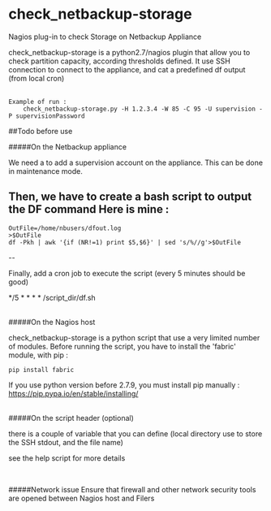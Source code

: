 # check_netbackup-storage
Nagios plug-in to check Storage on Netbackup Appliance

check_netbackup-storage is a python2.7/nagios plugin that allow you to check partition capacity, according thresholds defined.
It use SSH connection to connect to the appliance, and cat a predefined df output (from local cron)
<br><br>

    Example of run : 
        check_netbackup-storage.py -H 1.2.3.4 -W 85 -C 95 -U supervision -P supervisionPassword


##Todo before use

#####On the Netbackup appliance

We need a to add a supervision account on the appliance.
This can be done in maintenance mode.

Then, we have to create a bash script to output the DF command
Here is mine :
--
    OutFile=/home/nbusers/dfout.log
    >$OutFile
    df -Pkh | awk '{if (NR!=1) print $5,$6}' | sed 's/%//g'>$OutFile
--

Finally, add a cron job to execute the script (every 5 minutes should be good) 

  */5 * * * * /script_dir/df.sh

<br>
#####On the Nagios host

check_netbackup-storage is a python script that use a very limited number of modules.
Before running the script, you have to install the 'fabric' module, with pip :

    pip install fabric
  
If you use python version before 2.7.9, you must install pip manually :
    https://pip.pypa.io/en/stable/installing/
  
  
<br>  
#####On the script header (optional)

there is a couple of variable that you can define (local directory use to store the SSH stdout, and the file name) 

see the help script for more details

<br>

#####Network issue
Ensure that firewall and other network security tools are opened between Nagios host and Filers
